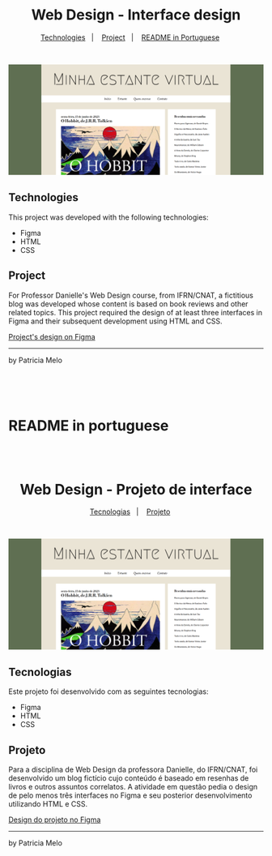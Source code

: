 <h1 align="center"> Web Design - Interface design </h1>

<p align="center">
  <a href="#technologies">Technologies</a>&nbsp;&nbsp;&nbsp;|&nbsp;&nbsp;&nbsp;
  <a href="#project">Project</a>&nbsp;&nbsp;&nbsp;|&nbsp;&nbsp;&nbsp;
  <a href="#readme-in-portuguese">README in Portuguese</a>&nbsp;&nbsp;&nbsp;&nbsp;&nbsp;&nbsp;
</p>

<br>

![Imagem prévia](/imgs/preview.png)


## Technologies

This project was developed with the following technologies:

- Figma
- HTML
- CSS

## Project

For Professor Danielle's Web Design course, from IFRN/CNAT, a fictitious blog was developed whose content is based on book reviews and other related topics. This project required the design of at least three interfaces in Figma and their subsequent development using HTML and CSS.

[Project's design on Figma](https://www.figma.com/design/nq1RGbOkugJ7fe4gySD2gS/projeto_interface?node-id=0-1&p=f&t=OVGOtNoHheuzNyyB-0)

---

by Patricia Melo

<br>
<br>
<br>

# README in portuguese

<br>
<br>

<h1 align="center"> Web Design - Projeto de interface </h1>

<p align="center">
  <a href="#tecnologias">Tecnologias</a>&nbsp;&nbsp;&nbsp;|&nbsp;&nbsp;&nbsp;
  <a href="#projeto">Projeto</a>&nbsp;&nbsp;&nbsp;&nbsp;&nbsp;&nbsp;
</p>

<br>

![Imagem prévia](/imgs/preview.png)

## Tecnologias

Este projeto foi desenvolvido com as seguintes tecnologias:

- Figma
- HTML
- CSS

## Projeto

Para a disciplina de Web Design da professora Danielle, do IFRN/CNAT, foi desenvolvido um blog fictício cujo conteúdo é baseado em resenhas de livros e outros assuntos correlatos. A atividade em questão pedia o design de pelo menos três interfaces no Figma e seu posterior desenvolvimento utilizando HTML e CSS. 

[Design do projeto no Figma](https://www.figma.com/design/nq1RGbOkugJ7fe4gySD2gS/projeto_interface?node-id=0-1&p=f&t=OVGOtNoHheuzNyyB-0)

---

by Patricia Melo